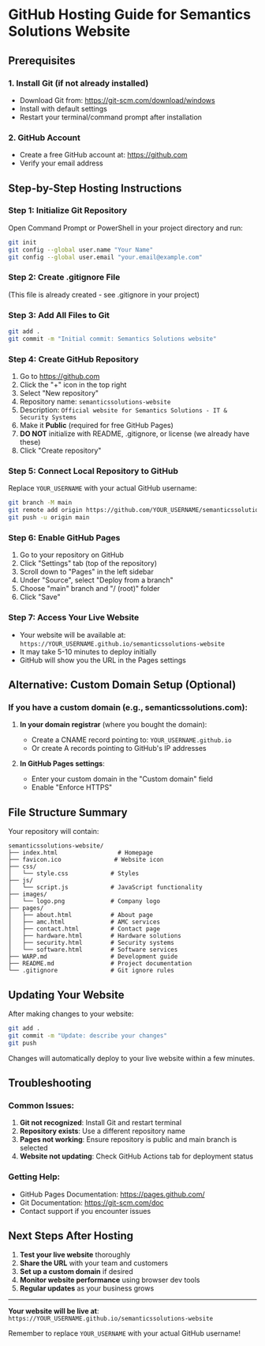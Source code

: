 # GitHub Hosting Guide for Semantics Solutions Website

## Prerequisites

### 1. Install Git (if not already installed)
- Download Git from: https://git-scm.com/download/windows
- Install with default settings
- Restart your terminal/command prompt after installation

### 2. GitHub Account
- Create a free GitHub account at: https://github.com
- Verify your email address

## Step-by-Step Hosting Instructions

### Step 1: Initialize Git Repository
Open Command Prompt or PowerShell in your project directory and run:

```bash
git init
git config --global user.name "Your Name"
git config --global user.email "your.email@example.com"
```

### Step 2: Create .gitignore File
(This file is already created - see .gitignore in your project)

### Step 3: Add All Files to Git
```bash
git add .
git commit -m "Initial commit: Semantics Solutions website"
```

### Step 4: Create GitHub Repository
1. Go to https://github.com
2. Click the "+" icon in the top right
3. Select "New repository"
4. Repository name: `semanticssolutions-website`
5. Description: `Official website for Semantics Solutions - IT & Security Systems`
6. Make it **Public** (required for free GitHub Pages)
7. **DO NOT** initialize with README, .gitignore, or license (we already have these)
8. Click "Create repository"

### Step 5: Connect Local Repository to GitHub
Replace `YOUR_USERNAME` with your actual GitHub username:

```bash
git branch -M main
git remote add origin https://github.com/YOUR_USERNAME/semanticssolutions-website.git
git push -u origin main
```

### Step 6: Enable GitHub Pages
1. Go to your repository on GitHub
2. Click "Settings" tab (top of the repository)
3. Scroll down to "Pages" in the left sidebar
4. Under "Source", select "Deploy from a branch"
5. Choose "main" branch and "/ (root)" folder
6. Click "Save"

### Step 7: Access Your Live Website
- Your website will be available at: `https://YOUR_USERNAME.github.io/semanticssolutions-website`
- It may take 5-10 minutes to deploy initially
- GitHub will show you the URL in the Pages settings

## Alternative: Custom Domain Setup (Optional)

### If you have a custom domain (e.g., semanticssolutions.com):

1. **In your domain registrar** (where you bought the domain):
   - Create a CNAME record pointing to: `YOUR_USERNAME.github.io`
   - Or create A records pointing to GitHub's IP addresses

2. **In GitHub Pages settings**:
   - Enter your custom domain in the "Custom domain" field
   - Enable "Enforce HTTPS"

## File Structure Summary

Your repository will contain:
```
semanticssolutions-website/
├── index.html                 # Homepage
├── favicon.ico               # Website icon
├── css/
│   └── style.css            # Styles
├── js/
│   └── script.js            # JavaScript functionality
├── images/
│   └── logo.png             # Company logo
├── pages/
│   ├── about.html           # About page
│   ├── amc.html             # AMC services
│   ├── contact.html         # Contact page
│   ├── hardware.html        # Hardware solutions
│   ├── security.html        # Security systems
│   └── software.html        # Software services
├── WARP.md                  # Development guide
├── README.md                # Project documentation
└── .gitignore               # Git ignore rules
```

## Updating Your Website

After making changes to your website:

```bash
git add .
git commit -m "Update: describe your changes"
git push
```

Changes will automatically deploy to your live website within a few minutes.

## Troubleshooting

### Common Issues:
1. **Git not recognized**: Install Git and restart terminal
2. **Repository exists**: Use a different repository name
3. **Pages not working**: Ensure repository is public and main branch is selected
4. **Website not updating**: Check GitHub Actions tab for deployment status

### Getting Help:
- GitHub Pages Documentation: https://pages.github.com/
- Git Documentation: https://git-scm.com/doc
- Contact support if you encounter issues

## Next Steps After Hosting

1. **Test your live website** thoroughly
2. **Share the URL** with your team and customers
3. **Set up a custom domain** if desired
4. **Monitor website performance** using browser dev tools
5. **Regular updates** as your business grows

---

**Your website will be live at**: `https://YOUR_USERNAME.github.io/semanticssolutions-website`

Remember to replace `YOUR_USERNAME` with your actual GitHub username!
